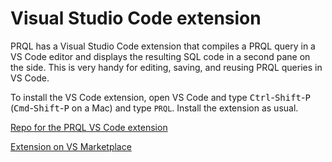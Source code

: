 # Visual Studio Code extension

PRQL has a Visual Studio Code extension that compiles a PRQL query in a VS Code
editor and displays the resulting SQL code in a second pane on the side. This is
very handy for editing, saving, and reusing PRQL queries in VS Code.

To install the VS Code extension, open VS Code and type
<kbd>Ctrl</kbd>-<kbd>Shift</kbd>-<kbd>P</kbd>
(<kbd>Cmd</kbd>-<kbd>Shift</kbd>-<kbd>P</kbd> on a Mac) and type `PRQL`. Install
the extension as usual.

[Repo for the PRQL VS Code extension](https://github.com/PRQL/prql-vscode)

[Extension on VS Marketplace](https://marketplace.visualstudio.com/items?itemName=PRQL-lang.prql-vscode)
